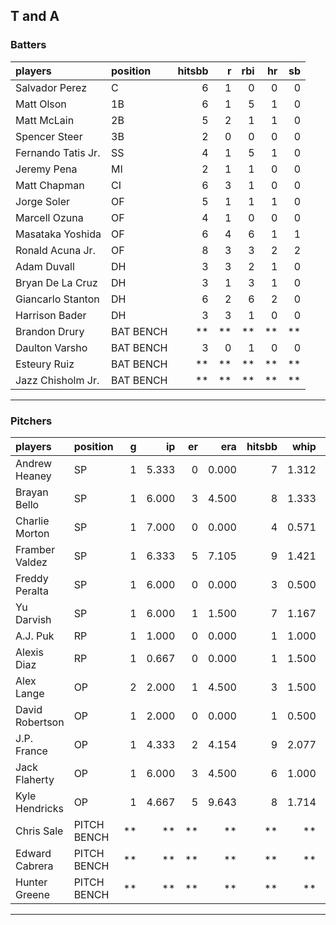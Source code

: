 ## T and A

### Batters

 
|players            |position  | hitsbb|  r| rbi| hr| sb| 
|:------------------|:---------|------:|--:|---:|--:|--:| 
|Salvador Perez     |C         |      6|  1|   0|  0|  0| 
|Matt Olson         |1B        |      6|  1|   5|  1|  0| 
|Matt McLain        |2B        |      5|  2|   1|  1|  0| 
|Spencer Steer      |3B        |      2|  0|   0|  0|  0| 
|Fernando Tatis Jr. |SS        |      4|  1|   5|  1|  0| 
|Jeremy Pena        |MI        |      2|  1|   1|  0|  0| 
|Matt Chapman       |CI        |      6|  3|   1|  0|  0| 
|Jorge Soler        |OF        |      5|  1|   1|  1|  0| 
|Marcell Ozuna      |OF        |      4|  1|   0|  0|  0| 
|Masataka Yoshida   |OF        |      6|  4|   6|  1|  1| 
|Ronald Acuna Jr.   |OF        |      8|  3|   3|  2|  2| 
|Adam Duvall        |DH        |      3|  3|   2|  1|  0| 
|Bryan De La Cruz   |DH        |      3|  1|   3|  1|  0| 
|Giancarlo Stanton  |DH        |      6|  2|   6|  2|  0| 
|Harrison Bader     |DH        |      3|  3|   1|  0|  0| 
|Brandon Drury      |BAT BENCH |     **| **|  **| **| **| 
|Daulton Varsho     |BAT BENCH |      3|  0|   1|  0|  0| 
|Esteury Ruiz       |BAT BENCH |     **| **|  **| **| **| 
|Jazz Chisholm Jr.  |BAT BENCH |     **| **|  **| **| **| 


* * *

### Pitchers

 
|players         |position    |  g|    ip| er|   era| hitsbb|  whip| so|  w| sv| 
|:---------------|:-----------|--:|-----:|--:|-----:|------:|-----:|--:|--:|--:| 
|Andrew Heaney   |SP          |  1| 5.333|  0| 0.000|      7| 1.312|  4|  1|  0| 
|Brayan Bello    |SP          |  1| 6.000|  3| 4.500|      8| 1.333|  5|  1|  0| 
|Charlie Morton  |SP          |  1| 7.000|  0| 0.000|      4| 0.571|  4|  1|  0| 
|Framber Valdez  |SP          |  1| 6.333|  5| 7.105|      9| 1.421| 13|  0|  0| 
|Freddy Peralta  |SP          |  1| 6.000|  0| 0.000|      3| 0.500|  6|  1|  0| 
|Yu Darvish      |SP          |  1| 6.000|  1| 1.500|      7| 1.167|  9|  1|  0| 
|A.J. Puk        |RP          |  1| 1.000|  0| 0.000|      1| 1.000|  1|  0|  0| 
|Alexis Diaz     |RP          |  1| 0.667|  0| 0.000|      1| 1.500|  1|  0|  0| 
|Alex Lange      |OP          |  2| 2.000|  1| 4.500|      3| 1.500|  3|  0|  2| 
|David Robertson |OP          |  1| 2.000|  0| 0.000|      1| 0.500|  1|  1|  0| 
|J.P. France     |OP          |  1| 4.333|  2| 4.154|      9| 2.077|  2|  0|  0| 
|Jack Flaherty   |OP          |  1| 6.000|  3| 4.500|      6| 1.000|  7|  1|  0| 
|Kyle Hendricks  |OP          |  1| 4.667|  5| 9.643|      8| 1.714|  5|  0|  0| 
|Chris Sale      |PITCH BENCH | **|    **| **|    **|     **|    **| **| **| **| 
|Edward Cabrera  |PITCH BENCH | **|    **| **|    **|     **|    **| **| **| **| 
|Hunter Greene   |PITCH BENCH | **|    **| **|    **|     **|    **| **| **| **| 


* * *



